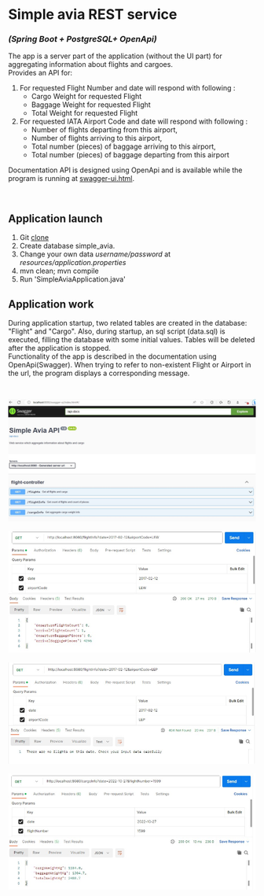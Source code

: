 # Simple avia REST service
### *(Spring Boot + PostgreSQL+ OpenApi)*

The app is a server part of the application (without the UI part) for aggregating information about flights and cargoes. <br/>
Provides an API for: <br/>
1. For requested Flight Number and date will respond with following :
      - Cargo Weight for requested Flight
      - Baggage Weight for requested Flight
      - Total Weight for requested Flight <br/>
2. For requested IATA Airport Code and date will respond with following :
      * Number of flights departing from this airport,
      * Number of flights arriving to this airport,
      * Total number (pieces) of baggage arriving to this airport,
      * Total number (pieces) of baggage departing from this airport

Documentation API is designed using OpenApi and is available while the program is running at [swagger-ui.html](http://localhost:8080/swagger-ui.html/).
<br/>

<br/>

## Application launch
1. Git [clone](https://github.com/Laboulaye/simple-avia.git)
2. Create database simple_avia.
3. Change your own data *username/password* at *resources/application.properties*
4. mvn clean; mvn compile
5. Run 'SimpleAviaApplication.java'

## Application work

During application startup, two related tables are created in the database: "Flight" and "Cargo". Also, during startup, an sql script (data.sql) is executed, 
filling the database with some initial values. Tables will be deleted after the application is stopped.
<br/> Functionality of the app is described in the documentation using OpenApi(Swagger). 
When trying to refer to non-existent Flight or Airport in the url, the program displays a corresponding message.
<br/>

<br/>

![image1](demo/src/main/resources/static/4.jpg)
<br/>
<br/>
![image2](demo/src/main/resources/static/1.jpg)
<br/>
<br/>
![image3](demo/src/main/resources/static/2.jpg)
<br/>
<br/>
![image4](demo/src/main/resources/static/3.jpg)
